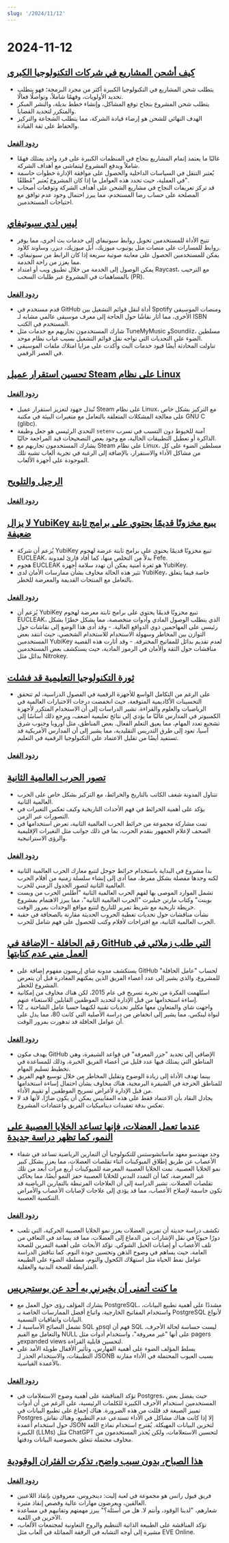 ```yaml
---
slug: '/2024/11/12'
---
```


# 2024-11-12

## [كيف أشحن المشاريع في شركات التكنولوجيا الكبرى](https://www.seangoedecke.com/how-to-ship/)

- يتطلب شحن المشاريع في التكنولوجيا الكبيرة أكثر من مجرد البرمجة؛ فهو يتطلب تحديد الأولويات، وفهمًا شاملاً، وتواصلًا فعالًا.
- يتطلب شحن المشروع بنجاح توقع المشاكل، وإنشاء خطط بديلة، والنشر المبكر والمتكرر لتحديد القضايا.
- الهدف النهائي للشحن هو إرضاء قيادة الشركة، مما يتطلب الشجاعة والتركيز والحفاظ على ثقة القيادة.

### [ردود الفعل](https://news.ycombinator.com/item?id=42111031)

- غالبًا ما يعتمد إتمام المشاريع بنجاح في المنظمات الكبيرة على فرد واحد يمتلك فهمًا شاملاً ويدفع المشروع ليتماشى مع أهداف الشركة.
- يُعتبر التنقل في السياسات الداخلية والحصول على موافقة الإدارة خطوات حاسمة في العملية، حيث تحدد هذه العوامل ما إذا كان المشروع يُعتبر "مُطلقًا".
- قد تركز تعريفات النجاح في مشاريع الشحن على أهداف الشركة وتوقعات أصحاب المصلحة على حساب رضا المستخدم، مما يبرز احتمال وجود عدم توافق مع احتياجات المستخدمين.

## [ليس لدي سبوتيفاي](https://github.com/sjdonado/idonthavespotify)

- تتيح الأداة للمستخدمين تحويل روابط سبوتيفاي إلى خدمات بث أخرى، مما يوفر روابط للمسارات على منصات مثل يوتيوب ميوزيك، أبل ميوزيك، ديزر، وساوند كلاود.
- يمكن للمستخدمين الحصول على معاينة صوتية سريعة إذا كان الرابط من سبوتيفاي، مما يعزز من راحة الخدمة.
- يمكن الوصول إلى الخدمة من خلال تطبيق ويب أو امتداد Raycast، مع الترحيب بالمساهمات في المشروع عبر طلبات السحب (PR).

### [ردود الفعل](https://news.ycombinator.com/item?id=42110877)

- قدم مستخدم في GitHub أداة لنقل قوائم التشغيل بين Spotify ومنصات الموسيقى الأخرى، مما أثار نقاشًا حول الحاجة إلى معرف موسيقى عالمي مشابه لـ ISBN المستخدم في الكتب.
- شارك المستخدمون تجاربهم مع خدمات مثل TuneMyMusic وSoundiiz، مسلطين الضوء على التحديات التي تواجه نقل قوائم التشغيل بسبب غياب نظام موحد.
- تناولت المحادثة أيضًا قيود خدمات البث وأكدت على مزايا امتلاك ملفات الموسيقى في العصر الرقمي.

## [تحسين استقرار عميل Steam على نظام Linux](https://ttimo.typepad.com/blog/2024/11/the-steam-client-update-earlier-this-week-mentions-fixed-some-miscellaneous-common-crashes-in-the-linux-notes-which-i-wante.html)

### [ردود الفعل](https://news.ycombinator.com/item?id=42110677)

- تُبذل جهود لتعزيز استقرار عميل Steam على نظام Linux، مع التركيز بشكل خاص على معالجة المشكلات المتعلقة بالتعامل مع متغيرات البيئة في مكتبة GNU C (glibc).
- التحدي الرئيسي هو جعل وظيفة `setenv` آمنة للخيوط دون التسبب في تسرب الذاكرة أو تعطيل التطبيقات الحالية، مع وجود بعض التصحيحات قيد المراجعة حاليًا.
- يشارك المستخدمون تجاربهم مع Steam على نظام Linux، مسلطين الضوء على كل من مشاكل الأداء والاستقرار، بالإضافة إلى الرغبة في تجربة ألعاب تشبه تلك الموجودة على أجهزة الألعاب.

## [الرحيل والتلويح](https://deannadikeman.com/leaving-and-waving)

### [ردود الفعل](https://news.ycombinator.com/item?id=42113113)

## [لا يزال YubiKey يبيع مخزونًا قديمًا يحتوي على برامج ثابتة ضعيفة](https://news.ycombinator.com/item?id=42110901)

- يُزعم أن شركة YubiKey تبيع مخزونًا قديمًا يحتوي على برامج ثابتة عرضة لهجوم EUCLEAK، بدلاً من التخلص منها، كما أفاد قارئ لمدونة Fefe.
- هجوم EUCLEAK هو ثغرة أمنية يمكن أن تهدد سلامة أجهزة YubiKey.
- تثير هذه الحالة مخاوف بشأن ممارسات الأمان لدى YubiKey، خاصة فيما يتعلق بالتعامل مع المنتجات القديمة والمعرضة للخطر.

### [ردود الفعل](https://news.ycombinator.com/item?id=42110901)

- يُزعم أن YubiKey تبيع مخزونًا قديمًا يحتوي على برامج ثابتة معرضة لهجوم EUCLEAK، الذي يتطلب الوصول المادي وأدوات متخصصة، مما يشكل خطرًا بشكل رئيسي على المهاجمين ذوي الدوافع العالية. - وقد أدى هذا الوضع إلى نقاشات حول التوازن بين المخاطر وسهولة الاستخدام للاستخدام الشخصي، حيث انتقد بعض المستخدمين YubiKey لعدم تقديم بدائل للمفاتيح المخترقة. - وقد أثارت هذه القضية مناقشات حول الثقة والأمان في الرموز المادية، حيث يستكشف بعض المستخدمين بدائل مثل Nitrokey.

## [ثورة التكنولوجيا التعليمية قد فشلت](https://www.afterbabel.com/p/the-edtech-revolution-has-failed)

- على الرغم من التكامل الواسع للأجهزة الرقمية في الفصول الدراسية، لم تتحقق التحسينات الأكاديمية المتوقعة، حيث انخفضت درجات الاختبارات العالمية في الرياضيات والعلوم والقراءة. تشير الدراسات إلى أن الاستخدام المتكرر لأجهزة الكمبيوتر في المدارس غالبًا ما يؤدي إلى نتائج تعليمية أضعف، ويرجع ذلك أساسًا إلى تشجيع تعدد المهام، مما يعيق التعلم الفعال. بعض المناطق، مثل أوروبا وجنوب شرق آسيا، تعود إلى طرق التدريس التقليدية، مما يشير إلى أن المدارس الأمريكية قد تستفيد أيضًا من تقليل الاعتماد على التكنولوجيا الرقمية في التعليم.

### [ردود الفعل](https://news.ycombinator.com/item?id=42115597)

## [تصور الحرب العالمية الثانية](https://nathangoldwag.wordpress.com/2024/10/26/visualizing-the-past-world-war-ii/)

- تتناول المدونة شغف الكاتب بالتاريخ والخرائط، مع التركيز بشكل خاص على الحرب العالمية الثانية.
- يؤكد على أهمية الخرائط في فهم الأحداث التاريخية وكيف تعكس التغيرات في التصورات عبر الزمن.
- تمت مشاركة مجموعة من خرائط الحرب العالمية الثانية، تعرض استخدامها في الصحف لإعلام الجمهور بتقدم الحرب، بما في ذلك جوانب مثل التغيرات الإقليمية والرؤى الاستراتيجية.

### [ردود الفعل](https://news.ycombinator.com/item?id=42110588)

- بدأ مشروع في البداية باستخدام خرائط جوجل لتتبع معارك الحرب العالمية الثانية لكنه وجدها مفصلة بشكل مفرط، مما أدى إلى إنشاء سلسلة زمنية من أفلام الحرب العالمية الثانية لتصور الجدول الزمني للحرب.
- تشمل الموارد الموصى بها لفهم الحرب العالمية الثانية "أطلس الحرب من ويست بوينت" وكتاب مارتن جيلبرت "الحرب العالمية الثانية"، مما يبرز الاهتمام بمشروع خريطة تاريخية مع شريط تمرير للتاريخ لتتبع مواقع الوحدات بمرور الوقت.
- نشأت مناقشات حول تحديات تغطية الحروب الحديثة مقارنة بالصحافة في حقبة الحرب العالمية الثانية، مع اقتراحات لأفلام وكتب للحصول على فهم شامل للحرب.

## [رقم الحافلة - الإضافة في GitHub التي طلب زملائي في العمل مني عدم كتابتها](https://www.scannedinavian.com/the-github-plugin-my-coworkers-asked-me-not-to-write.html)

- يستكشف مدونة شاي إريسون مفهوم إضافة على GitHub لحساب "عامل الحافلة" للمشروع، والذي يشير إلى عدد أعضاء الفريق الذين يمكنهم المغادرة قبل أن يتعرض المشروع للخطر.
- استُلهمت الفكرة من تجربة تسريح في عام 2015، لكن هناك مخاوف من إمكانية إساءة استخدامها من قبل الإدارة لتحديد الموظفين القابلين للاستغناء عنهم.
- واجهت شاي والمتعاون معها مكلير تحديات تقنية لكنهما حسبا عامل الشاحنة بـ 12 لنواة لينكس، مما يشير إلى انخفاض من دراسة الأصلية التي كانت 80، مما يدل على أن عوامل الحافلة قد تدهورت بمرور الوقت.

### [ردود الفعل](https://news.ycombinator.com/item?id=42111260)

- يهدف مكون GitHub الإضافي إلى تحديد "جزر المعرفة" في قواعد الشيفرة، وهي المناطق التي يمتلك فيها عدد قليل من أعضاء الفريق الخبرة، وذلك للمساعدة في تخطيط تسليم المهام.
- بينما تهدف الأداة إلى زيادة الوضوح وتقليل المخاطر من خلال توسيع فهم الفريق للمناطق الحرجة في الشيفرة البرمجية، هناك مخاوف بشأن احتمال إساءة استخدامها من قبل الإدارة لأغراض تسريح الموظفين أو تقييم الأداء.
- يجادل النقاد بأن الاعتماد فقط على هذه المقاييس يمكن أن يكون ضارًا، لأنها قد لا تعكس بدقة تعقيدات ديناميكيات الفريق واعتمادات المشروع.

## [عندما تعمل العضلات، فإنها تساعد الخلايا العصبية على النمو، كما تظهر دراسة جديدة](https://news.mit.edu/2024/when-muscles-work-out-they-help-neurons-grow-1112)

- وجد مهندسو معهد ماساتشوستس للتكنولوجيا أن التمارين الرياضية تساعد في شفاء الأعصاب عن طريق إطلاق الميوكينات أثناء تقلصات العضلات، مما يعزز بشكل كبير نمو الخلايا العصبية. نمت الخلايا العصبية المعرضة للميوكينات أربع مرات أبعد من تلك غير المعرضة، كما أن التمدد البدني للخلايا العصبية حفز النمو أيضًا، مما يحاكي تقلصات العضلات. تشير الدراسة إلى أن العلاجات المرتبطة بالتمارين الرياضية قد تكون حاسمة لإصلاح الأعصاب، مما قد يؤدي إلى علاجات لإصابات الأعصاب والأمراض التنكسية العصبية.

### [ردود الفعل](https://news.ycombinator.com/item?id=42115515)

- تكشف دراسة حديثة أن تمرين العضلات يعزز نمو الخلايا العصبية الحركية، التي تلعب دورًا حيويًا في نقل الإشارات من الدماغ إلى العضلات، مما قد يساعد في التعافي من تلف الأعصاب أو إصابات الحبل الشوكي. تؤكد الأبحاث على أهمية التمرين للصحة العامة، حيث يساهم في وضوح الذهن وتحسين جودة النوم. كما تناقش الدراسة عوامل نمط الحياة مثل استهلاك الكحول والنوم، مسلطة الضوء على الطبيعة المترابطة للصحة البدنية والعقلية.

## [ما كنت أتمنى أن يخبرني به أحد عن بوستجريس](https://challahscript.com/what_i_wish_someone_told_me_about_postgres)

- يشارك المؤلف رؤى حول العمل مع PostgreSQL، مشددًا على أهمية تطبيع البيانات، واستخدام المفاتيح الخارجية، واتباع أفضل الممارسات الخاصة بـ PostgreSQL لأنواع البيانات واتفاقيات التسمية.
- تشمل النصائح الأساسية لـ SQL وpsql فهم أن SQL ليست حساسة لحالة الأحرف، والتعامل مع القيم NULL على أنها "غير معروفة"، واستخدام أدوات مثل pagers وexpanded views لتحسين قابلية القراءة.
- يسلط المؤلف الضوء على أهمية الفهارس، وتأثير الأقفال طويلة الأمد على التطبيقات، والاستخدام الحذر لـ JSONB بسبب العيوب المحتملة في الأداء مقارنة بالأعمدة القياسية.

### [ردود الفعل](https://news.ycombinator.com/item?id=42111896)

- تؤكد المناقشة على أهمية وضوح الاستعلامات في Postgres، حيث يفضل بعض المستخدمين استخدام الأحرف الكبيرة للكلمات الرئيسية، على الرغم من أن أدوات تمييز الصيغة قد قللت من هذه الضرورة. هناك إجماع على تطبيع البيانات في Postgres إلا إذا كانت هناك مشاكل في الأداء تستدعي عدم التطبيع، وهناك نقاش حول استخدام أعمدة JSON لتخزين البيانات المهيكلة. يُقترح استخدام نماذج اللغة الكبيرة (LLMs) مثل ChatGPT لتحسين الاستعلامات، ولكن يُحذر المستخدمون من مخاوف محتملة تتعلق بخصوصية البيانات ودقتها.

## [هذا الصباح، بدون سبب واضح، تذكرت الفئران الوقودية](https://hachyderm.io/@danderson/113465421567555186)

### [ردود الفعل](https://news.ycombinator.com/item?id=42112005)

- فريق فيول راتس هو مجموعة في لعبة إليت: دينجروس، معروفون بإنقاذ اللاعبين العالقين، ويعرضون مهارات عالية وقصص إنقاذ مثيرة.
- شعارهم، "لدينا الوقود، وأنتم لا. هل من أسئلة؟" يبرز مهمتهم وتفانيهم في مساعدة الآخرين في اللعبة.
- تؤكد المناقشة على الطبيعة الذاتية التنظيم والروح التعاونية لمجتمعات الألعاب، مشيرة إلى أوجه التشابه في الرفقة المماثلة في ألعاب مثل EVE Online.

<head>
  <meta property="og:title" content="كيف أشحن المشاريع في شركات التكنولوجيا الكبرى" />
  <meta property="og:type" content="website" />
  <meta property="og:image" content="https://og.cho.sh/api/og/?title=%D9%83%D9%8A%D9%81%20%D8%A3%D8%B4%D8%AD%D9%86%20%D8%A7%D9%84%D9%85%D8%B4%D8%A7%D8%B1%D9%8A%D8%B9%20%D9%81%D9%8A%20%D8%B4%D8%B1%D9%83%D8%A7%D8%AA%20%D8%A7%D9%84%D8%AA%D9%83%D9%86%D9%88%D9%84%D9%88%D8%AC%D9%8A%D8%A7%20%D8%A7%D9%84%D9%83%D8%A8%D8%B1%D9%89&subheading=%D8%A7%D9%84%D8%AB%D9%84%D8%A7%D8%AB%D8%A7%D8%A1%D8%8C%20%D9%A1%D9%A2%20%D9%86%D9%88%D9%81%D9%85%D8%A8%D8%B1%20%D9%A2%D9%A0%D9%A2%D9%A4%3A%20%D9%85%D9%84%D8%AE%D8%B5%20%D8%A3%D8%AE%D8%A8%D8%A7%D8%B1%20%D8%A7%D9%84%D9%82%D8%B1%D8%A7%D8%B5%D9%86%D8%A9" />
</head>
